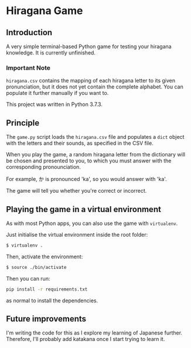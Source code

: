 # Hiragana Game
## Introduction
A very simple terminal-based Python game for testing your hiragana knowledge. It is currently unfinished.

### Important Note
```hiragana.csv``` contains the mapping of each hiragana letter to its given pronunciation, but it does not yet contain the complete alphabet. You can populate it further manually if you want to.

This project was written in Python 3.7.3.

## Principle
The ```game.py``` script loads the ```hiragana.csv``` file and populates a ```dict``` object with the letters and their sounds, as specified in the CSV file.

When you play the game, a random hiragana letter from the dictionary will be chosen and presented to you, to which you must answer with the corresponding pronounciation.

For example, か is pronounced 'ka', so you would answer with 'ka'.

The game will tell you whether you're correct or incorrect.

## Playing the game in a virtual environment
As with most Python apps, you can also use the game with ```virtualenv```.

Just initialise the virtual environment inside the root folder:
```bash
$ virtualenv .
```

Then, activate the environment:
```bash
$ source ./bin/activate
```

Then you can run:
```bash
pip install -r requirements.txt
```
as normal to install the dependencies.

## Future improvements
I'm writing the code for this as I explore my learning of Japanese further. Therefore, I'll probably add katakana once I start trying to learn it.
